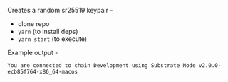 Creates a random sr25519 keypair -

- clone repo
- `yarn` (to install deps)
- `yarn start` (to execute)

Example output -

```
You are connected to chain Development using Substrate Node v2.0.0-ecb85f764-x86_64-macos
```

